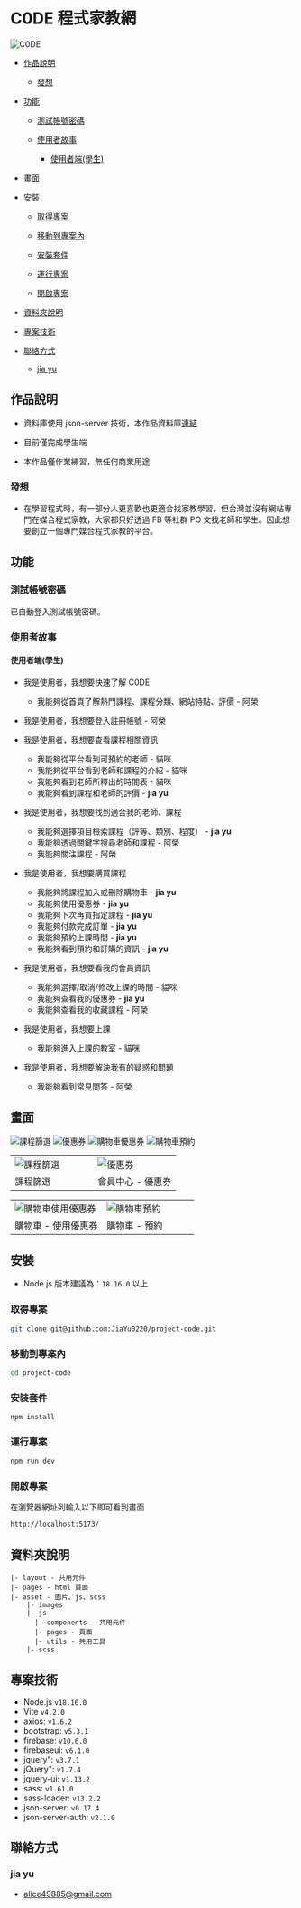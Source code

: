 # C0DE 程式家教網

![C0DE](https://github.com/Peg-L/project-code/assets/134919211/c5fbf3dd-e0aa-4d00-b334-b83063b7223c)

- [作品說明](#作品說明)

  - [發想](#發想)

- [功能](#功能)

  - [測試帳號密碼](#測試帳號密碼)

  - [使用者故事](#使用者故事)

    - [使用者端(學生)](#使用者端學生)

- [畫面](#畫面)

- [安裝](#安裝)

  - [取得專案](#取得專案)

  - [移動到專案內](#移動到專案內)

  - [安裝套件](#安裝套件)

  - [運行專案](#運行專案)

  - [開啟專案](#開啟專案)

- [資料夾說明](#資料夾說明)

- [專案技術](#專案技術)

- [聯絡方式](#聯絡方式)

  - [jia yu](#jia-yu)

## 作品說明

- 資料庫使用 json-server 技術，本作品資料庫[連結](https://github.com/JiaYu0220/project-code-json)

- 目前僅完成學生端
  
- 本作品僅作業練習，無任何商業用途

### 發想

- 在學習程式時，有一部分人更喜歡也更適合找家教學習，但台灣並沒有網站專門在媒合程式家教，大家都只好透過 FB 等社群 PO 文找老師和學生。因此想要創立一個專門媒合程式家教的平台。

## 功能

### 測試帳號密碼

已自動登入測試帳號密碼。

### 使用者故事

#### 使用者端(學生)

- 我是使用者，我想要快速了解 C0DE

  - 我能夠從首頁了解熱門課程、課程分類、網站特點、評價 - 阿榮

- 我是使用者，我想要登入註冊帳號 - 阿榮

- 我是使用者，我想要查看課程相關資訊

  - 我能夠從平台看到可預約的老師 - 貓咪
  - 我能夠從平台看到老師和課程的介紹 - 貓咪
  - 我能夠看到老師所釋出的時間表 - 貓咪
  - 我能夠看到課程和老師的評價 - **jia yu**

- 我是使用者，我想要找到適合我的老師、課程

  - 我能夠選擇項目檢索課程（評等、類別、程度） - **jia yu**
  - 我能夠透過關鍵字搜尋老師和課程 - 阿榮
  - 我能夠關注課程 - 阿榮

- 我是使用者，我想要購買課程

  - 我能夠將課程加入或刪除購物車 - **jia yu**
  - 我能夠使用優惠券 - **jia yu**
  - 我能夠下次再買指定課程 - **jia yu**
  - 我能夠付款完成訂單 - **jia yu**
  - 我能夠預約上課時間 - **jia yu**
  - 我能夠看到預約和訂購的資訊 - **jia yu**

- 我是使用者，我想要看我的會員資訊

  - 我能夠選擇/取消/修改上課的時間 - 貓咪
  - 我能夠查看我的優惠券 - **jia yu**
  - 我能夠查看我的收藏課程 - 阿榮

- 我是使用者，我想要上課

  - 我能夠進入上課的教室 - 貓咪

- 我是使用者，我想要解決我有的疑惑和問題

  - 我能夠看到常見問答 - 阿榮
 
## 畫面
![課程篩選](https://github.com/JiaYu0220/project-code/assets/134919211/a383550a-805f-4399-bdb1-a0eb55eb85fe)
![優惠券](https://github.com/JiaYu0220/project-code/assets/134919211/04d9c7b9-5355-4154-928e-ea7f00127706)
![購物車優惠券](https://github.com/JiaYu0220/project-code/assets/134919211/0b22d366-120c-4fd7-bfcf-4456f8d26064)
![購物車預約](https://github.com/JiaYu0220/project-code/assets/134919211/d697f789-87dd-4355-a762-1303ec226a5b)


<table width="100%">
  <tr>
    <td width="50%"><img src="https://github.com/JiaYu0220/project-code/assets/134919211/a383550a-805f-4399-bdb1-a0eb55eb85fe" alt="課程篩選"></td>
    <td width="50%"><img src="https://github.com/JiaYu0220/project-code/assets/134919211/04d9c7b9-5355-4154-928e-ea7f00127706" alt="優惠券"></td>
  </tr>
  <tr>
    <td width="50%">課程篩選</td>
    <td width="50%">會員中心 - 優惠券</td>
  </tr>
</table>

<table width="100%">
  <tr>
    <td width="50%"><img src="https://github.com/JiaYu0220/project-code/assets/134919211/0b22d366-120c-4fd7-bfcf-4456f8d26064" alt="購物車使用優惠券"></td>
    <td width="50%"><img src="https://github.com/JiaYu0220/project-code/assets/134919211/d697f789-87dd-4355-a762-1303ec226a5b" alt="購物車預約"></td>
  </tr>
  <tr>
    <td width="50%">購物車 - 使用優惠券</td>
    <td width="50%">購物車 - 預約</td>
  </tr>
</table>

## 安裝

- Node.js 版本建議為：`18.16.0` 以上

### 取得專案

```bash
git clone git@github.com:JiaYu0220/project-code.git
```

### 移動到專案內

```bash
cd project-code
```

### 安裝套件

```bash
npm install
```

### 運行專案

```bash
npm run dev
```

### 開啟專案

在瀏覽器網址列輸入以下即可看到畫面

```bash
http://localhost:5173/
```

## 資料夾說明

```
|- layout - 共用元件
|- pages - html 頁面
|- asset - 圖片、js、scss
    |- images
    |- js
      |- components - 共用元件
      |- pages - 頁面
      |- utils - 共用工具
    |- scss
```

## 專案技術

- Node.js `v18.16.0`
- Vite `v4.2.0`
- axios: `v1.6.2`
- bootstrap: `v5.3.1`
- firebase: `v10.6.0`
- firebaseui: `v6.1.0`
- jquery": `v3.7.1`
- jQuery": `v1.7.4`
- jquery-ui: `v1.13.2`
- sass: `v1.61.0`
- sass-loader: `v13.2.2`
- json-server: `v0.17.4`
- json-server-auth: `v2.1.0`

## 聯絡方式

### jia yu

- alice49885@gmail.com
